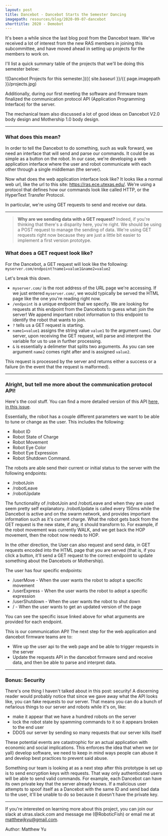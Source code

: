 ```yaml
---
layout: post
title: Dancebot - Dancebot Starts the Semester Dancing
imagepath: resources/blog/2020-09-07-dancebot
shorttitle: 2020 - Demobot
---
```


It's been a while since the last blog post from the Dancebot team. We've received a lot of interest from the new RAS members in joining this subcommittee, and have moved ahead in setting up projects for the members to work on.

I'll list a quick summary table of the projects that we'll be doing this semester below:

![Dancebot Projects for this semester.]({{ site.baseurl }}/{{ page.imagepath }}/projects.jpg)

Additionally, during our first meeting the software and firmware team finalized the communication protocol API (Application Programming Interface) for the server.

The mechanical team also discussed a lot of good ideas on Dancebot V2.0 body design and Mothership 1.0 body design.

---
### What does this mean?
In order to tell the Dancebot to do something, such as walk forward, we need an interface that will send and parse our commands. It could be as simple as a button on the robot. In our case, we're developing a web application interface where the user and robot communicate with each other through a single middleman (the server).

Now what does the web application interface look like? It looks like a normal web url, like the url to this site: https://ras.ece.utexas.edu/. We're using a protocol that defines how our commands look like called HTTP, or the HyperText Transfer Protocol.

In particular, we're using GET requests to send and receive our data. 

---
> **Why are we sending data with a GET request?** Indeed, if you're thinking that there's a disparity here, you're right. We should be using a POST request to manage the sending of data. We're using GET requests right now because they are just a little bit easier to implement a first version prototype.

### What does a GET request look like?
For the Dancebot, a GET request will look like the following:
`myserver.com/endpoint?name1=value1&name2=value2`

Let's break this down.
- `myserver.com/` is the root address of the URL page we're accessing. If we just entered `myserver.com/`, we would typically be served the HTML page like the one you're reading right now.
- `/endpoint` is a unique endpoint that we specify. We are looking for requests at this endpoint from the Dancebots to guess what: join the server! We append important robot information to this endpoint to identify the robot that wants to join.
- `?` tells us a GET request is starting.
- `name1=value1` assigns the string value `value1` to the argument `name1`. Our server, upon receiving the GET request, will parse and interpret the variable for us to use in further processing.
- `&` is essentially a delimeter that splits two arguments. As you can see argument `name2` comes right after and is assigned `value2`.

This request is processed by the server and returns either a success or a failure (in the event that the request is malformed).

---
### Alright, but tell me more about the communication protocol API!
Here's the cool stuff. You can find a more detailed version of this API [here, in this issue](https://github.com/ut-ras/DancebotSwarmWebServer/issues/4).

Essentially, the robot has a couple different parameters we want to be able to tune or change as the user. This includes the following:
- Robot ID
- Robot State of Charge
- Robot Movement
- Robot Eye Color
- Robot Eye Expression
- Robot Shutdown Command.

The robots are able send their current or initial status to the server with the following endpoints:
- /robotJoin
- /robotLeave
- /robotUpdate

The functionality of /robotJoin and /robotLeave and when they are used seem pretty self explanatory.
/robotUpdate is called every 150ms while the Dancebot is active and on the swarm network, and provides important information such as it's current charge. What the robot gets back from the GET request is the new state, if any, it should transform to. For example, if the robot movement was currently WALK, and we get back the HOP movement, then the robot now needs to HOP.

In the other direction, the User can also request and send data, in GET requests encoded into the HTML page that you are served (that is, if you click a button, it'll send a GET request to the correct endpoint to update something about the Dancebots or Mothership).

The user has four specific endpoints:
- /userMove - When the user wants the robot to adopt a specific movement
- /userExpress - When the user wants the robot to adopt a specific expression
- /userShutdown - When the user wants the robot to shut down
- / - When the user wants to get an updated version of the page

You can see the specific issue linked above for what arguments are provided for each endpoint.

This is our communication API! The next step for the web application and dancebot firmware teams are to:
- Wire up the user api to the web page and be able to trigger requests in the server
- Update the requests API in the dancebot firmware send and receive data, and then be able to parse and interpret data.

---
### Bonus: Security
There's one thing I haven't talked about in this post: security!
A discerning reader would probably notice that since we gave away what the API looks like, you can fake requests to our server. That means you can do a bunch of nefarious things to our server and robots while it's on, like:
- make it appear that we have a hundred robots on the server
- lock the robot state by spamming commands to it so it appears broken to the end user 
- DDOS our server by sending so many requests that our server kills itself

These potential events are catastrophic for an actual application with economic and social implications. This enforces the idea that when we (or yall) develop software, we need to keep in mind ways people can abuse it and develop best practices to prevent said abuse.

Something our team is looking at as a next step after this prototype is set up is to send encryption keys with requests. That way only authenticated users will be able to send valid commands. For example, each Dancebot can have its own private key that the server already knows. If a malicious user attempts to spoof itself as a Dancebot with the same ID and send bad data to the user, it'll be unable to do so because it doesn't have the private key.

---
If you're interested on learning more about this project, you can join our slack at utras.slack.com and message me (@RoboticFish) or email me at matthewjkyu@gmail.com.

Author: Matthew Yu
